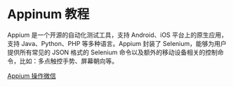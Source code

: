 # Appinum 教程

<show-structure depth="2"/>

Appium 是一个开源的自动化测试工具，支持 Android、iOS 平台上的原生应用，支持 Java、Python、PHP 等多种语言。Appium 封装了 Selenium，能够为用户提供所有常见的 JSON 格式的 Selenium 命令以及额外的移动设备相关的控制命令，比如：多点触控手势、屏幕朝向等。


<seealso>
<category ref="ref_docs">
    <a href="https://mp.weixin.qq.com/s/o3I2EjFJTbIkBNWVJMRQtQ">Appium 操作微信</a>
</category>
<category ref="ref_github"></category>
<category ref="ref_issues"></category>
<category ref="ref_hf"></category>
<category ref="ref_ms"></category>
</seealso>
